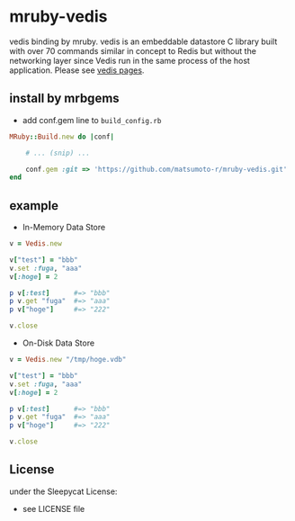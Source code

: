 # mruby-vedis
vedis binding by mruby.
vedis is an embeddable datastore C library built with over 70 commands similar in concept to Redis but without the networking layer since Vedis run in the same process of the host application.
Please see [vedis pages](http://vedis.symisc.net/index.html).

## install by mrbgems
 - add conf.gem line to `build_config.rb`
```ruby
MRuby::Build.new do |conf|

    # ... (snip) ...

    conf.gem :git => 'https://github.com/matsumoto-r/mruby-vedis.git'
end
```
## example
- In-Memory Data Store
```ruby
v = Vedis.new

v["test"] = "bbb"
v.set :fuga, "aaa"
v[:hoge] = 2

p v[:test]      #=> "bbb"
p v.get "fuga"  #=> "aaa"
p v["hoge"]     #=> "222"

v.close
```
- On-Disk Data Store
```ruby
v = Vedis.new "/tmp/hoge.vdb"

v["test"] = "bbb"
v.set :fuga, "aaa"
v[:hoge] = 2

p v[:test]      #=> "bbb"
p v.get "fuga"  #=> "aaa"
p v["hoge"]     #=> "222"

v.close
```
## License
under the Sleepycat License:

* see LICENSE file
